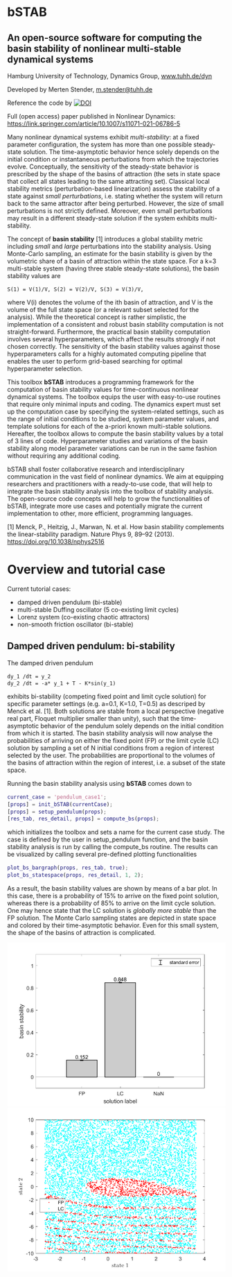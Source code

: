 # bSTAB
## An open-source software for computing the basin stability of nonlinear multi-stable dynamical systems

Hamburg University of Technology, Dynamics Group, www.tuhh.de/dyn

Developed by Merten Stender, m.stender@tuhh.de

Reference the code by [![DOI](https://zenodo.org/badge/278140661.svg)](https://zenodo.org/badge/latestdoi/278140661)

Full (open access) paper published in Nonlinear Dynamics: https://link.springer.com/article/10.1007/s11071-021-06786-5


Many nonlinear dynamical systems exhibit *multi-stability*: at a fixed parameter configuration, the system has more than one possible steady-state solution. The time-asymptotic behavior hence solely depends on the initial condition or instantaneous perturbations from which the trajectories evolve. Conceptually, the sensitivity of the steady-state behavior is prescribed by the shape of the basins of attraction (the sets in state space that collect all states leading to the same attracting set). Classical local stability metrics (perturbation-based linearization) assess the stability of a state against *small perturbations*, i.e. stating whether the system will return back to the same attractor after being perturbed. However, the size of small perturbations is not strictly defined. Moreover, even small perturbations may result in a different steady-state solution if the system exhibits multi-stability. 

The concept of **basin stability** [1] introduces a global stability metric including *small* and *large* perturbations into the stability analysis. Using Monte-Carlo sampling, an estimate for the basin stability is given by the volumetric share of a basin of attraction within the state space. For a k=3 multi-stable system (having three stable steady-state solutions), the basin stability values are 

    S(1) = V(1)/V, S(2) = V(2)/V, S(3) = V(3)/V, 
  
where V(i) denotes the volume of the ith basin of attraction, and V is the volume of the full state space (or a relevant subset selected for the analysis). While the theoretical concept is rather simplistic, the implementation of a consistent and robust basin stability computation is not straight-forward. Furthermore, the practical basin stability computation involves several hyperparameters, which affect the results strongly if not chosen correctly. The sensitivity of the basin stability values against those hyperparameters calls for a highly automated computing pipeline that enables the user to perform grid-based searching for optimal hyperparameter selection. 

This toolbox **bSTAB** introduces a programming framework for the computation of basin stability values for time-continuous nonlinear dynamical systems. The toolbox equips the user with easy-to-use routines that require only minimal inputs and coding. The dynamics expert must set up the computation case by specifying the system-related settings, such as the range of initial conditions to be studied, system parameter values, and template solutions for each of the a-priori known multi-stable solutions. Hereafter, the toolbox allows to compute the basin stability values by a total of 3 lines of code. Hyperparameter studies and variations of the basin stability along model parameter variations can be run in the same fashion without requiring any additional coding. 

bSTAB shall foster collaborative research and interdisciplinary communication in the vast field of nonlinear dynamics. We aim at equipping researchers and practitioners with a ready-to-use code, that will help to integrate the basin stability analysis into the toolbox of stability analysis. The open-source code concepts will help to grow the functionalities of bSTAB, integrate more use cases and potentially migrate the current implementation to other, more efficient, programming languages.   


[1] Menck, P., Heitzig, J., Marwan, N. et al. How basin stability complements the linear-stability paradigm. Nature Phys 9, 89–92 (2013). https://doi.org/10.1038/nphys2516 


# Overview and tutorial case

Current tutorial cases:
- damped driven pendulum (bi-stable)
- multi-stable Duffing oscillator (5 co-existing limit cycles)
- Lorenz system (co-existing chaotic attractors)
- non-smooth friction oscillator (bi-stable)

## Damped driven pendulum: bi-stability

The damped driven pendulum 

    dy_1 /dt = y_2
    dy_2 /dt = -a* y_1 + T - K*sin(y_1)

exhibits bi-stability (competing fixed point and limit cycle solution) for specific parameter settings (e.g. a=0.1, K=1.0, T=0.5) as descriped by Menck et al. [1]. Both solutions are stable from a local perspective (negative real part, Floquet multiplier smaller than unity), such that the time-asymptotic behavior of the pendulum solely depends on the initial condition from which it is started. The basin stability analysis will now analyse the probabilities of arriving on either the fixed point (FP) or the limit cycle (LC) solution by sampling a set of N initial conditions from a region of interest selected by the user. The probabilities are proportional to the volumes of the basins of attraction within the region of interest, i.e. a subset of the state space. 

Running the basin stability analysis using **bSTAB** comes down to 

```Matlab
current_case = 'pendulum_case1';
[props] = init_bSTAB(currentCase);
[props] = setup_pendulum(props);
[res_tab, res_detail, props] = compute_bs(props);
```

which initializes the toolbox and sets a name for the current case study. The case is defined by the user in setup_pendulum function, and the basin stability analysis is run by calling the compute_bs routine. The results can be visualized by calling several pre-defined plotting functionalities

```Matlab
plot_bs_bargraph(props, res_tab, true);
plot_bs_statespace(props, res_detail, 1, 2);
```
As a result, the basin stability values are shown by means of a bar plot. In this case, there is a probability of 15% to arrive on the fixed point solution, whereas there is a probability of 85% to arrive on the limit cycle solution. One may hence state that the LC solution is *globally more stable* than the FP solution. The Monte Carlo sampling states are depicted in state space and colored by their time-asymptotic behavior. Even for this small system, the shape of the basins of attraction is complicated. 

![basin stability bar graph](https://github.com/TUHH-DYN/bSTAB/blob/master/bSTAB-M/case_pendulum/fig_basinstability.png)
![state space graph](https://github.com/TUHH-DYN/bSTAB/blob/master/bSTAB-M/case_pendulum/fig_statespace.png)
